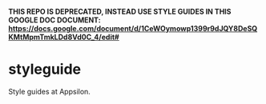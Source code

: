 **THIS REPO IS DEPRECATED, INSTEAD USE STYLE GUIDES IN THIS GOOGLE DOC DOCUMENT: https://docs.google.com/document/d/1CeWOymowp1399r9dJQY8DeSQKMtMpmTmkLDd8Vd0C_4/edit#**


styleguide
==========

Style guides at Appsilon.
